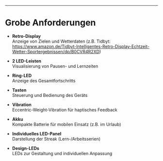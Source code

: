 ____

# Grobe Anforderungen

- **Retro-Display**  
  Anzeige von Zielen und Wetterdaten (z.B. Tidbyt: https://www.amazon.de/Tidbyt-Intelligentes-Retro-Display-Echtzeit-Wetter-Sportergebnissen/dp/B0CVR4R2XD)

- **2 LED-Leisten**  
  Visualisierung von Pausen- und Lernzeiten

- **Ring-LED**  
  Anzeige des Gesamtfortschritts

- **Tasten**  
  Steuerung und Bedienung des Geräts

- **Vibration**  
  Eccentric-Weight-Vibration für haptisches Feedback

- **Akku**  
  Kompakte Batterie für mobilen Einsatz (z.B. im Urlaub)

- **Individuelles LED-Panel**  
  Darstellung der Streak (Lern-/Arbeitsserien)

- **Design-LEDs**  
  LEDs zur Gestaltung und individuellen Anpassung

